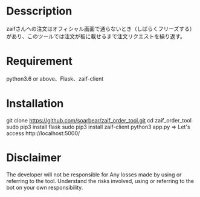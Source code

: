 # Desscription
zaifさんへの注文はオフィシャル画面で通らないとき（しばらくフリーズする）があり、このツールでは注文が板に載せるまで注文リクエストを繰り返す。
# Requirement
python3.6 or above、Flask、zaif-client
# Installation
git clone https://github.com/soarbear/zaif_order_tool.git 
cd zaif_order_tool
sudo pip3 install flask
sudo pip3 install zaif-client
python3 app.py
=> Let's access http://localhost:5000/
# Disclaimer
The developer will not be responsible for Any losses made by using or referring to the tool.
Understand the risks involved, using or referring to the bot on your own responsibility.
